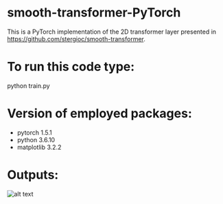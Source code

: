 # smooth-transformer-PyTorch

This is a PyTorch implementation of the 2D transformer layer presented in https://github.com/stergioc/smooth-transformer.

# To run this code type:
python train.py

# Version of employed packages:
- pytorch 1.5.1
- python 3.6.10
- matplotlib 3.2.2

# Outputs:

![alt text](file:///home/mariapap/Music/example-2d-output_7_2.png)

